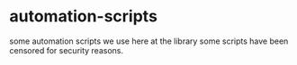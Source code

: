 # automation-scripts
some automation scripts we use here at the library
some scripts have been censored for security reasons.
